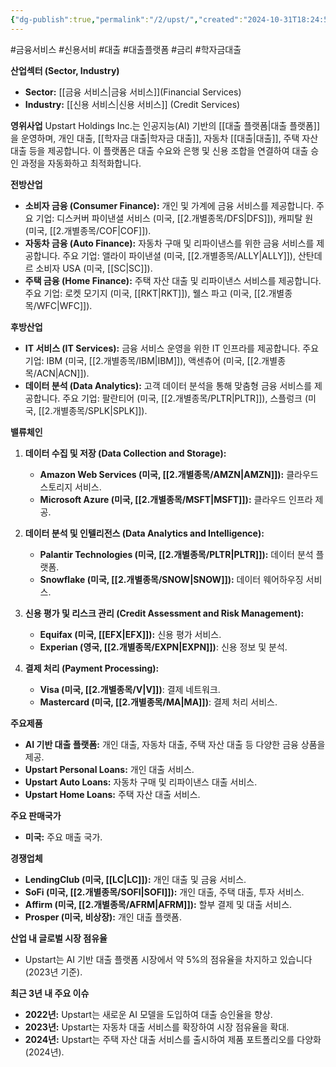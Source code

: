 ```yaml
---
{"dg-publish":true,"permalink":"/2/upst/","created":"2024-10-31T18:24:52.912+09:00","updated":"2025-07-29T21:37:05.334+09:00"}
---
```


#금융서비스 #신용서비 #대출 #대출플랫폼 #금리 #학자금대출 


**산업섹터 (Sector, Industry)**

- **Sector:** [[금융 서비스\|금융 서비스]](Financial Services)
- **Industry:** [[신용 서비스\|신용 서비스]] (Credit Services)

**영위사업** Upstart Holdings Inc.는 인공지능(AI) 기반의 [[대출 플랫폼\|대출 플랫폼]]을 운영하며, 개인 대출, [[학자금 대출\|학자금 대출]], 자동차 [[대출\|대출]], 주택 자산 대출 등을 제공합니다. 이 플랫폼은 대출 수요와 은행 및 신용 조합을 연결하여 대출 승인 과정을 자동화하고 최적화합니다.

**전방산업**

- **소비자 금융 (Consumer Finance):** 개인 및 가계에 금융 서비스를 제공합니다. 주요 기업: 디스커버 파이낸셜 서비스 (미국, [[2.개별종목/DFS\|DFS]]), 캐피탈 원 (미국, [[2.개별종목/COF\|COF]]).
- **자동차 금융 (Auto Finance):** 자동차 구매 및 리파이낸스를 위한 금융 서비스를 제공합니다. 주요 기업: 앨라이 파이낸셜 (미국, [[2.개별종목/ALLY\|ALLY]]), 산탄데르 소비자 USA (미국, [[SC\|SC]]).
- **주택 금융 (Home Finance):** 주택 자산 대출 및 리파이낸스 서비스를 제공합니다. 주요 기업: 로켓 모기지 (미국, [[RKT\|RKT]]), 웰스 파고 (미국, [[2.개별종목/WFC\|WFC]]).

**후방산업**

- **IT 서비스 (IT Services):** 금융 서비스 운영을 위한 IT 인프라를 제공합니다. 주요 기업: IBM (미국, [[2.개별종목/IBM\|IBM]]), 액센츄어 (미국, [[2.개별종목/ACN\|ACN]]).
- **데이터 분석 (Data Analytics):** 고객 데이터 분석을 통해 맞춤형 금융 서비스를 제공합니다. 주요 기업: 팔란티어 (미국, [[2.개별종목/PLTR\|PLTR]]), 스플렁크 (미국, [[2.개별종목/SPLK\|SPLK]]).

**밸류체인**

1. **데이터 수집 및 저장 (Data Collection and Storage):**
    
    - **Amazon Web Services (미국, [[2.개별종목/AMZN\|AMZN]]):** 클라우드 스토리지 서비스.
    - **Microsoft Azure (미국, [[2.개별종목/MSFT\|MSFT]]):** 클라우드 인프라 제공.
2. **데이터 분석 및 인텔리전스 (Data Analytics and Intelligence):**
    
    - **Palantir Technologies (미국, [[2.개별종목/PLTR\|PLTR]]):** 데이터 분석 플랫폼.
    - **Snowflake (미국, [[2.개별종목/SNOW\|SNOW]]):** 데이터 웨어하우징 서비스.
3. **신용 평가 및 리스크 관리 (Credit Assessment and Risk Management):**
    
    - **Equifax (미국, [[EFX\|EFX]]):** 신용 평가 서비스.
    - **Experian (영국, [[2.개별종목/EXPN\|EXPN]])**: 신용 정보 및 분석.
4. **결제 처리 (Payment Processing):**
    
    - **Visa (미국, [[2.개별종목/V\|V]])**: 결제 네트워크.
    - **Mastercard (미국, [[2.개별종목/MA\|MA]])**: 결제 처리 서비스.

**주요제품**

- **AI 기반 대출 플랫폼:** 개인 대출, 자동차 대출, 주택 자산 대출 등 다양한 금융 상품을 제공.
- **Upstart Personal Loans:** 개인 대출 서비스.
- **Upstart Auto Loans:** 자동차 구매 및 리파이낸스 대출 서비스.
- **Upstart Home Loans:** 주택 자산 대출 서비스.

**주요 판매국가**

- **미국:** 주요 매출 국가.

**경쟁업체**

- **LendingClub (미국, [[LC\|LC]]):** 개인 대출 및 금융 서비스.
- **SoFi (미국, [[2.개별종목/SOFI\|SOFI]]):** 개인 대출, 주택 대출, 투자 서비스.
- **Affirm (미국, [[2.개별종목/AFRM\|AFRM]]):** 할부 결제 및 대출 서비스.
- **Prosper (미국, 비상장):** 개인 대출 플랫폼.

**산업 내 글로벌 시장 점유율**

- Upstart는 AI 기반 대출 플랫폼 시장에서 약 5%의 점유율을 차지하고 있습니다 (2023년 기준).

**최근 3년 내 주요 이슈**

- **2022년:** Upstart는 새로운 AI 모델을 도입하여 대출 승인율을 향상.
- **2023년:** Upstart는 자동차 대출 서비스를 확장하여 시장 점유율을 확대.
- **2024년:** Upstart는 주택 자산 대출 서비스를 출시하여 제품 포트폴리오를 다양화 (2024년).